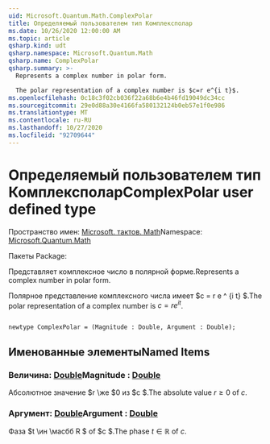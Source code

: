 ```yaml
---
uid: Microsoft.Quantum.Math.ComplexPolar
title: Определяемый пользователем тип Комплексполар
ms.date: 10/26/2020 12:00:00 AM
ms.topic: article
qsharp.kind: udt
qsharp.namespace: Microsoft.Quantum.Math
qsharp.name: ComplexPolar
qsharp.summary: >-
  Represents a complex number in polar form.

  The polar representation of a complex number is $c=r e^{i t}$.
ms.openlocfilehash: 0c18c3f02cb036f22a68b6e4b46fd19049dc34cc
ms.sourcegitcommit: 29e0d88a30e4166fa580132124b0eb57e1f0e986
ms.translationtype: MT
ms.contentlocale: ru-RU
ms.lasthandoff: 10/27/2020
ms.locfileid: "92709644"
---
```

# <a name="complexpolar-user-defined-type"></a><span data-ttu-id="053f3-102">Определяемый пользователем тип Комплексполар</span><span class="sxs-lookup"><span data-stu-id="053f3-102">ComplexPolar user defined type</span></span>

<span data-ttu-id="053f3-103">Пространство имен: [Microsoft. тактов. Math](xref:Microsoft.Quantum.Math)</span><span class="sxs-lookup"><span data-stu-id="053f3-103">Namespace: [Microsoft.Quantum.Math](xref:Microsoft.Quantum.Math)</span></span>

<span data-ttu-id="053f3-104">Пакеты [](https://nuget.org/packages/)</span><span class="sxs-lookup"><span data-stu-id="053f3-104">Package: [](https://nuget.org/packages/)</span></span>


<span data-ttu-id="053f3-105">Представляет комплексное число в полярной форме.</span><span class="sxs-lookup"><span data-stu-id="053f3-105">Represents a complex number in polar form.</span></span>

<span data-ttu-id="053f3-106">Полярное представление комплексного числа имеет $c = r e ^ {i t} $.</span><span class="sxs-lookup"><span data-stu-id="053f3-106">The polar representation of a complex number is $c=r e^{i t}$.</span></span>

```qsharp

newtype ComplexPolar = (Magnitude : Double, Argument : Double);
```



## <a name="named-items"></a><span data-ttu-id="053f3-107">Именованные элементы</span><span class="sxs-lookup"><span data-stu-id="053f3-107">Named Items</span></span>

### <a name="magnitude--double"></a><span data-ttu-id="053f3-108">Величина: [Double](xref:microsoft.quantum.lang-ref.double)</span><span class="sxs-lookup"><span data-stu-id="053f3-108">Magnitude : [Double](xref:microsoft.quantum.lang-ref.double)</span></span>

<span data-ttu-id="053f3-109">Абсолютное значение $r \же $0 из $c $.</span><span class="sxs-lookup"><span data-stu-id="053f3-109">The absolute value $r \ge 0$ of $c$.</span></span>
### <a name="argument--double"></a><span data-ttu-id="053f3-110">Аргумент: [Double](xref:microsoft.quantum.lang-ref.double)</span><span class="sxs-lookup"><span data-stu-id="053f3-110">Argument : [Double](xref:microsoft.quantum.lang-ref.double)</span></span>

<span data-ttu-id="053f3-111">Фаза $t \ин \масбб R $ of $c $.</span><span class="sxs-lookup"><span data-stu-id="053f3-111">The phase $t \in \mathbb R$ of $c$.</span></span>
